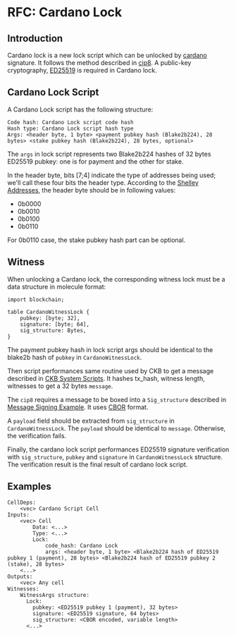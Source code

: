 # RFC: Cardano Lock


## Introduction

Cardano lock is a new lock script which can be unlocked by [cardano](https://en.wikipedia.org/wiki/Cardano_(blockchain_platform)) signature.
It follows the method described in [cip8](https://cips.cardano.org/cips/cip8/). A public-key cryptography, [ED25519](https://en.wikipedia.org/wiki/EdDSA#Ed25519) is required in Cardano lock.

## Cardano Lock Script

A Cardano Lock script has the following structure:

```
Code hash: Cardano Lock script code hash
Hash type: Cardano Lock script hash type
Args: <header byte, 1 byte> <payment pubkey hash (Blake2b224), 28 bytes> <stake pubkey hash (Blake2b224), 28 bytes, optional>
```
The `args` in lock script represents two Blake2b224 hashes of 32 bytes ED25519 pubkey:  one is for payment and the other for stake.

In the header byte, bits [7;4] indicate the type of addresses being used; we'll call these four bits the header type. According to the
[Shelley Addresses](https://cips.cardano.org/cips/cip19/#shelleyaddresses), the header byte should be in following values:

- 0b0000
- 0b0010
- 0b0100
- 0b0110

For 0b0110 case, the stake pubkey hash part can be optional.


## Witness

When unlocking a Cardano lock, the corresponding witness lock must be a data structure in molecule format:

```
import blockchain;

table CardanoWitnessLock {
    pubkey: [byte; 32],
    signature: [byte; 64],
    sig_structure: Bytes,
}

```

The payment pubkey hash in lock script args should be identical to the blake2b hash of `pubkey` in `CardanoWitnessLock`. 


Then script performances same routine used by CKB to get a message described in [CKB System Scripts](https://github.com/nervosnetwork/ckb-system-scripts/blob/e08e6016f16072fc2f44cf889ae063fa5b7e10c7/c/secp256k1_blake160_sighash_all.c#L151-L219). 
It hashes tx_hash, witness length, witnesses to get a 32 bytes `message`.

The `cip8` requires a message to be boxed into a `Sig_structure` described in [Message Signing Example](https://github.com/Emurgo/message-signing/blob/d6736d3e97e58648b8585c7dabdaac5870adae30/examples/rust/src/main.rs#L13-L32). It uses [CBOR](https://en.wikipedia.org/wiki/CBOR) format.

A `payload` field should be extracted from `sig_structure` in `CardanoWitnessLock`. The `payload` should be identical to `message`. Otherwise, the verification fails.

Finally, the cardano lock script performances ED25519 signature verification with `sig_structure`, `pubkey` and `signature` in `CardanoWitnessLock` structure. The verification result is the final result of cardano lock script.

## Examples

```
CellDeps:
    <vec> Cardano Script Cell
Inputs:
    <vec> Cell
        Data: <...>
        Type: <...>
        Lock:
            code_hash: Cardano Lock
            args: <header byte, 1 byte> <Blake2b224 hash of ED25519 pubkey 1 (payment), 28 bytes> <Blake2b224 hash of ED25519 pubkey 2 (stake), 28 bytes>
    <...>
Outputs:
    <vec> Any cell
Witnesses:
    WitnessArgs structure:
      Lock:
        pubkey: <ED25519 pubkey 1 (payment), 32 bytes>
        signature: <ED25519 signature, 64 bytes>
        sig_structure: <CBOR encoded, variable length>
      <...>
```
